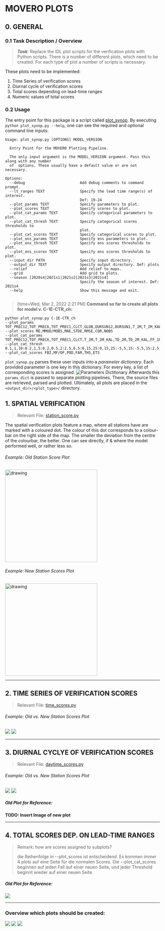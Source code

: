 # MOVERO PLOTS
## 0. GENERAL
### 0.1 Task Description / Overview
> **_Task_**: Replace the IDL plot scripts for the verification plots with Python scripts. 
> There is a number of different plots, which need to be created. For each type of plot a number of scripts is necessary. 

These plots need to be implemented:
1. Time Series of verification scores
2. Diurnal cycle of verification scores
3. Total scores depending on lead-time ranges
4. Numeric values of total scores



### 0.2 Usage
The entry point for this package is a script called [plot_synop](src/movero/plot_synop.py). By executing `python plot_synop.py --help`, one can see the required and optional command line inputs:
```
Usage: plot_synop.py [OPTIONS] MODEL_VERSION

  Entry Point for the MOVERO Plotting Pipeline.

  The only input argument is the MODEL_VERSION argument. Pass this along with any number
  of  options. These usually have a default value or are not necessary.

Options:
  --debug                         Add debug comments to command prompt.
  --lt_ranges TEXT                Specify the lead time range(s) of interest.
                                  Def: 19-24
  --plot_params TEXT              Specify parameters to plot.
  --plot_scores TEXT              Specify scores to plot.
  --plot_cat_params TEXT          Specify categorical parameters to plot.
  --plot_cat_thresh TEXT          Specify categorical scores thresholds to
                                  plot.
  --plot_cat_scores TEXT          Specify categorical scores to plot.
  --plot_ens_params TEXT          Specify ens parameters to plot.
  --plot_ens_thresh TEXT          Specify ens scores thresholds to plot.
  --plot_ens_scores TEXT          Specify ens scores thresholds to plot.
  --input_dir PATH                Specify input directory.
  --output_dir TEXT               Specify output directory. Def: plots
  --relief                        Add relief to maps.
  --grid                          Add grid to plots.
  --season [2020s4|2021s1|2021s2|2021s3|2021s4]
                                  Specify the season of interest. Def: 2021s4
  --help                          Show this message and exit.
  
```

> [time=Wed, Mar 2, 2022 2:21 PM]
**Command so far to create all plots for model v. C-1E-CTR_ch:**



```
python plot_synop.py C-1E-CTR_ch
--plot_params TOT_PREC12,TOT_PREC6,TOT_PREC1,CLCT,GLOB,DURSUN12,DURSUN1,T_2M,T_2M_KAL,TD_2M,TD_2M_KAL,RELHUM_2M,FF_10M,FF_10M_KAL,VMAX_10M6,VMAX_10M1,DD_10M,PS,PMSL
--plot_scores ME,MMOD/MOBS,MAE,STDE,RMSE,COR,NOBS
--plot_cat_params TOT_PREC12,TOT_PREC6,TOT_PREC1,CLCT,T_2M,T_2M_KAL,TD_2M,TD_2M_KAL,FF_10M,FF_10M_KAL,VMAX_10M6,VMAX_10M1
--plot_cat_thresh 0.1,1,10:0.2,1,5:0.2,0.5,2:2.5,6.5:0,15,25:0,15,25:-5,5,15:-5,5,15:2.5,5,10:2.5,5,10:5,12.5,20:5,12.5,20
--plot_cat_scores FBI,MF/OF,POD,FAR,THS,ETS
```

`plot_synop.py` parses these user inputs into a _parameter dictionary_. Each provided parameter is one key in this dictionary. For every key, a list of corresponding scores is assigned. 
![**Parameters Dictitonary**](https://i.imgur.com/kdQrufu.png)
Afterwards this `params_dict` is passed to separate plotting pipelines. There, the source files are retrieved, parsed and plotted. Ultimately, all plots are placed in the `<output_dir>/<plot_type>/` directory. 

## 1. SPATIAL VERIFICATION
<!-- ![alt text](http://i.imgur.com/8o44hib.png) -->

> Relevant File: [station_score.py](src/movero/station_scores.py)

The spatial verification plots feature a map, where all stations have are marked with a coloured dot. The colour of this dot corresponds to a colour-bar on the right side of the map. The smaller the deviation from the centre of the colourbar, the better. One can see directly, if & where the model performed well, or rather less so.

###### Example: Old Station Score Plot
<img src="https://i.imgur.com/LA2zev4.png)" alt="drawing" width="300"/>

###### Example: New Station Scores Plot
<img src="https://i.imgur.com/SiHcvpW.jpg" alt="drawing" width="300"/>

---


## 2. TIME SERIES OF VERIFICATION SCORES
> Relevant File: [time_scores.py](src/movero/time_scores.py)

###### Example: Old vs. New Station Scores Plot
![](https://i.imgur.com/g9t612p.png)
![](https://i.imgur.com/mlwMtTY.png)

---
## 3. DIURNAL CYCLYE OF VERIFICATION SCORES
> Relevant File: [daytime_scores.py](src/movero/daytime_scores.py)
###### Example: Old vs. New Station Scores Plot
![](https://i.imgur.com/FGSW1My.png)
![](https://i.imgur.com/pSNKEF4.png)

##### Old Plot for Reference:
**TODO: Insert Image of new plot**

___
## 4. TOTAL SCORES DEP. ON LEAD-TIME RANGES

> Remark: how are scores assigned to subplots?
>  
> die Reihenfolge in --plot_scores ist entscheidend. Es kommen immer 4 plots auf eine Seite für die normalen Scores. Die --plot_cat_scores beginnen auf jeden Fall auf einer neuen Seite, und jeder Threshold beginnt wieder auf einer neuen Seite.

##### Old Plot for Reference: 
![](https://i.imgur.com/b1xsDmI.png)

___
### Overview which plots should be created:
![](https://i.imgur.com/xXSLJ4l.png)
![](https://i.imgur.com/swlWBA2.png)
![](https://i.imgur.com/ZLYzobQ.png)
